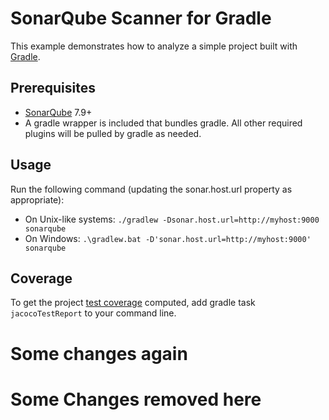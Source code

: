 # SonarQube Scanner for Gradle

This example demonstrates how to analyze a simple project built with [Gradle](https://gradle.org/).

## Prerequisites

* [SonarQube](http://www.sonarqube.org/downloads/) 7.9+
* A gradle wrapper is included that bundles gradle. All other required plugins will be pulled by gradle as needed.

## Usage

Run the following command (updating the sonar.host.url property as appropriate):

* On Unix-like systems:
  `./gradlew -Dsonar.host.url=http://myhost:9000 sonarqube`
* On Windows:
  `.\gradlew.bat -D'sonar.host.url=http://myhost:9000' sonarqube`

## Coverage

To get the project [test coverage](https://community.sonarsource.com/t/coverage-test-data-importing-jacoco-coverage-report-in-xml-format) computed, add gradle task `jacocoTestReport` to your command line.

# Some changes again

# Some Changes removed here
